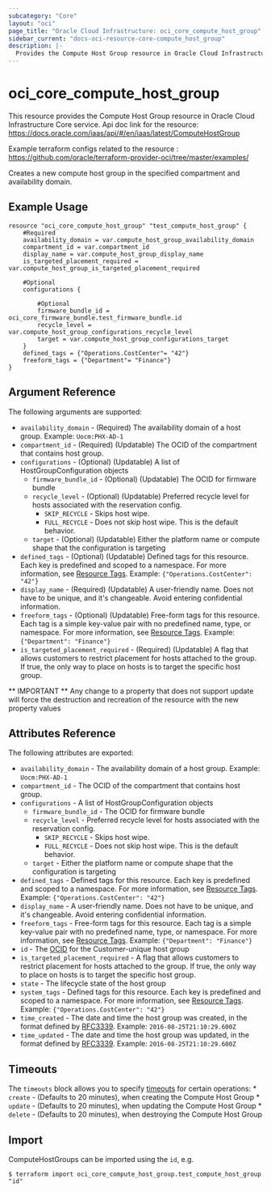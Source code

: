 ```yaml
---
subcategory: "Core"
layout: "oci"
page_title: "Oracle Cloud Infrastructure: oci_core_compute_host_group"
sidebar_current: "docs-oci-resource-core-compute_host_group"
description: |-
  Provides the Compute Host Group resource in Oracle Cloud Infrastructure Core service
---
```


# oci_core_compute_host_group
This resource provides the Compute Host Group resource in Oracle Cloud Infrastructure Core service.
Api doc link for the resource: https://docs.oracle.com/iaas/api/#/en/iaas/latest/ComputeHostGroup

Example terraform configs related to the resource : https://github.com/oracle/terraform-provider-oci/tree/master/examples/

Creates a new compute host group in the specified compartment and availability domain.

## Example Usage

```hcl
resource "oci_core_compute_host_group" "test_compute_host_group" {
	#Required
	availability_domain = var.compute_host_group_availability_domain
	compartment_id = var.compartment_id
	display_name = var.compute_host_group_display_name
	is_targeted_placement_required = var.compute_host_group_is_targeted_placement_required

	#Optional
	configurations {

		#Optional
		firmware_bundle_id = oci_core_firmware_bundle.test_firmware_bundle.id
		recycle_level = var.compute_host_group_configurations_recycle_level
		target = var.compute_host_group_configurations_target
	}
	defined_tags = {"Operations.CostCenter"= "42"}
	freeform_tags = {"Department"= "Finance"}
}
```

## Argument Reference

The following arguments are supported:

* `availability_domain` - (Required) The availability domain of a host group.  Example: `Uocm:PHX-AD-1` 
* `compartment_id` - (Required) (Updatable) The OCID of the compartment that contains host group. 
* `configurations` - (Optional) (Updatable) A list of HostGroupConfiguration objects
	* `firmware_bundle_id` - (Optional) (Updatable) The OCID for firmware bundle
	* `recycle_level` - (Optional) (Updatable) Preferred recycle level for hosts associated with the reservation config.
		* `SKIP_RECYCLE` - Skips host wipe.
		* `FULL_RECYCLE` - Does not skip host wipe. This is the default behavior. 
	* `target` - (Optional) (Updatable) Either the platform name or compute shape that the configuration is targeting
* `defined_tags` - (Optional) (Updatable) Defined tags for this resource. Each key is predefined and scoped to a namespace. For more information, see [Resource Tags](https://docs.cloud.oracle.com/iaas/Content/General/Concepts/resourcetags.htm).  Example: `{"Operations.CostCenter": "42"}` 
* `display_name` - (Required) (Updatable) A user-friendly name. Does not have to be unique, and it's changeable. Avoid entering confidential information. 
* `freeform_tags` - (Optional) (Updatable) Free-form tags for this resource. Each tag is a simple key-value pair with no predefined name, type, or namespace. For more information, see [Resource Tags](https://docs.cloud.oracle.com/iaas/Content/General/Concepts/resourcetags.htm).  Example: `{"Department": "Finance"}` 
* `is_targeted_placement_required` - (Required) (Updatable) A flag that allows customers to restrict placement for hosts attached to the group. If true, the only way to place on hosts is to target the specific host group.


** IMPORTANT **
Any change to a property that does not support update will force the destruction and recreation of the resource with the new property values

## Attributes Reference

The following attributes are exported:

* `availability_domain` - The availability domain of a host group.  Example: `Uocm:PHX-AD-1` 
* `compartment_id` - The OCID of the compartment that contains host group. 
* `configurations` - A list of HostGroupConfiguration objects
	* `firmware_bundle_id` - The OCID for firmware bundle
	* `recycle_level` - Preferred recycle level for hosts associated with the reservation config.
		* `SKIP_RECYCLE` - Skips host wipe.
		* `FULL_RECYCLE` - Does not skip host wipe. This is the default behavior. 
	* `target` - Either the platform name or compute shape that the configuration is targeting
* `defined_tags` - Defined tags for this resource. Each key is predefined and scoped to a namespace. For more information, see [Resource Tags](https://docs.cloud.oracle.com/iaas/Content/General/Concepts/resourcetags.htm).  Example: `{"Operations.CostCenter": "42"}` 
* `display_name` - A user-friendly name. Does not have to be unique, and it's changeable. Avoid entering confidential information. 
* `freeform_tags` - Free-form tags for this resource. Each tag is a simple key-value pair with no predefined name, type, or namespace. For more information, see [Resource Tags](https://docs.cloud.oracle.com/iaas/Content/General/Concepts/resourcetags.htm).  Example: `{"Department": "Finance"}` 
* `id` - The [OCID](https://docs.cloud.oracle.com/iaas/Content/General/Concepts/identifiers.htm) for the Customer-unique host group 
* `is_targeted_placement_required` - A flag that allows customers to restrict placement for hosts attached to the group. If true, the only way to place on hosts is to target the specific host group.
* `state` - The lifecycle state of the host group 
* `system_tags` - Defined tags for this resource. Each key is predefined and scoped to a namespace. For more information, see [Resource Tags](https://docs.cloud.oracle.com/iaas/Content/General/Concepts/resourcetags.htm).  Example: `{"Operations.CostCenter": "42"}` 
* `time_created` - The date and time the host group was created, in the format defined by [RFC3339](https://tools.ietf.org/html/rfc3339).  Example: `2016-08-25T21:10:29.600Z` 
* `time_updated` - The date and time the host group was updated, in the format defined by [RFC3339](https://tools.ietf.org/html/rfc3339).  Example: `2016-08-25T21:10:29.600Z` 

## Timeouts

The `timeouts` block allows you to specify [timeouts](https://registry.terraform.io/providers/oracle/oci/latest/docs/guides/changing_timeouts) for certain operations:
	* `create` - (Defaults to 20 minutes), when creating the Compute Host Group
	* `update` - (Defaults to 20 minutes), when updating the Compute Host Group
	* `delete` - (Defaults to 20 minutes), when destroying the Compute Host Group


## Import

ComputeHostGroups can be imported using the `id`, e.g.

```
$ terraform import oci_core_compute_host_group.test_compute_host_group "id"
```

